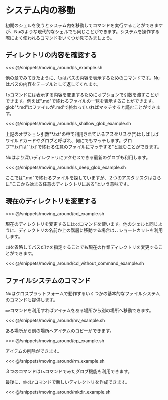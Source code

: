 # システム内の移動

初期のシェルを使うとシステム内を移動してコマンドを実行することができますが、Nuのような現代的なシェルでも同じことができます。システムを操作する際によく使われるコマンドをいくつか見てみましょう。

## ディレクトリの内容を確認する

<<< @/snippets/moving_around/ls_example.sh

他の章でみてきたように、`ls`はパスの内容を表示するためのコマンドです。Nuはパスの内容をテーブルとして返してくれます。

`ls`コマンドには表示する内容を変更するためにオプションで引数を渡すことができます。例えば".md"で終わるファイルの一覧を表示することができます。glob"*.md"はファイルが'.md'で終わっていればマッチすると読むことができます。

<<< @/snippets/moving_around/ls_shallow_glob_example.sh

上記のオプション引数"\*.txt"の中で利用されているアスタリスク(\*)はしばしばワイルドカードやグロブと呼ばれ、何にでもマッチします。グロブ"\*.txt"は"'.txt'で終わる任意のファイルにマッチする"と読むことができます。

Nuはより深いディレクトリにアクセスできる最新のグロブも利用します。

<<< @/snippets/moving_around/ls_deep_glob_example.sh

ここでは".md"で終わるファイルを探していますが、２つのアスタリスクはさらに"ここから始まる任意のディレクトリにある"という意味です。

## 現在のディレクトリを変更する

<<< @/snippets/moving_around/cd_example.sh

現在のディレクトリを変更するには`cd`コマンドを使います。他のシェルと同じように、ディレクトリの名前か上の階層に移動する場合は`..`ショートカットを利用します。

`cd`を省略してパスだけを指定することでも現在の作業ディレクトリを変更することができます。

<<< @/snippets/moving_around/cd_without_command_example.sh

## ファイルシステムのコマンド

Nuはクロスプラットフォームで動作するいくつかの基本的なファイルシステムのコマンドも提供します。

`mv`コマンドを利用すればアイテムをある場所から別の場所へ移動できます。

<<< @/snippets/moving_around/mv_example.sh

ある場所から別の場所へアイテムのコピーができます。

<<< @/snippets/moving_around/cp_example.sh

アイテムの削除ができます。

<<< @/snippets/moving_around/rm_example.sh

３つのコマンドは`ls`コマンドでみたグロブ機能も利用できます。

最後に、`mkdir`コマンドで新しいディレクトリを作成できます。

<<< @/snippets/moving_around/mkdir_example.sh


